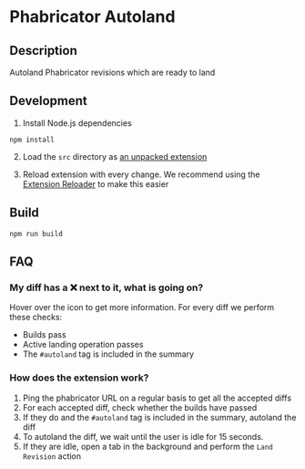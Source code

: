 # Phabricator Autoland

## Description

Autoland Phabricator revisions which are ready to land

## Development

1. Install Node.js dependencies

```
npm install
```

2. Load the `src` directory as [an unpacked extension](https://webkul.com/blog/how-to-install-the-unpacked-extension-in-chrome/)

3. Reload extension with every change. We recommend using the [Extension Reloader](https://chrome.google.com/webstore/detail/extensions-reloader/fimgfedafeadlieiabdeeaodndnlbhid) to make this easier

## Build

`npm run build`


## FAQ

### My diff has a ❌ next to it, what is going on?

Hover over the icon to get more information. For every diff we perform these checks:
* Builds pass
* Active landing operation passes
* The `#autoland` tag is included in the summary

### How does the extension work?

1. Ping the phabricator URL on a regular basis to get all the accepted diffs
2. For each accepted diff, check whether the builds have passed
3. If they do and the `#autoland` tag is included in the summary, autoland the diff
4. To autoland the diff, we wait until the user is idle for 15 seconds.
5. If they are idle, open a tab in the background and perform the `Land Revision` action
